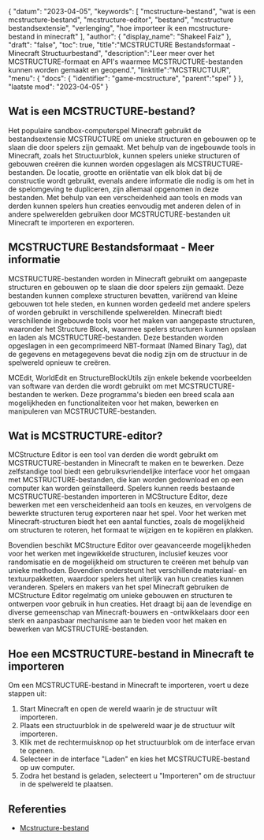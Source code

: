 {
"datum": "2023-04-05",
  "keywords": [
"mcstructure-bestand",
"wat is een mcstructure-bestand",
"mcstructure-editor",
"bestand",
"mcstructure bestandsextensie",
"verlenging",
"hoe importeer ik een mcstructure-bestand in minecraft"
],
  "author": {
"display_name": "Shakeel Faiz"
},
"draft": "false",
"toc": true,
"title":"MCSTRUCTURE Bestandsformaat - Minecraft Structuurbestand",
  "description":"Leer meer over het MCSTRUCTURE-formaat en API's waarmee MCSTRUCTURE-bestanden kunnen worden gemaakt en geopend.",
"linktitle":"MCSTRUCTUUR",
  "menu": {
    "docs": {
      "identifier": "game-mcstructure",
"parent":"spel"
}
},
"laatste mod": "2023-04-05"
}

## Wat is een MCSTRUCTURE-bestand?

Het populaire sandbox-computerspel Minecraft gebruikt de bestandsextensie MCSTRUCTURE om unieke structuren en gebouwen op te slaan die door spelers zijn gemaakt. Met behulp van de ingebouwde tools in Minecraft, zoals het Structuurblok, kunnen spelers unieke structuren of gebouwen creëren die kunnen worden opgeslagen als MCSTRUCTURE-bestanden. De locatie, grootte en oriëntatie van elk blok dat bij de constructie wordt gebruikt, evenals andere informatie die nodig is om het in de spelomgeving te dupliceren, zijn allemaal opgenomen in deze bestanden. Met behulp van een verscheidenheid aan tools en mods van derden kunnen spelers hun creaties eenvoudig met anderen delen of in andere spelwerelden gebruiken door MCSTRUCTURE-bestanden uit Minecraft te importeren en exporteren.

## MCSTRUCTURE Bestandsformaat - Meer informatie

MCSTRUCTURE-bestanden worden in Minecraft gebruikt om aangepaste structuren en gebouwen op te slaan die door spelers zijn gemaakt. Deze bestanden kunnen complexe structuren bevatten, variërend van kleine gebouwen tot hele steden, en kunnen worden gedeeld met andere spelers of worden gebruikt in verschillende spelwerelden. Minecraft biedt verschillende ingebouwde tools voor het maken van aangepaste structuren, waaronder het Structure Block, waarmee spelers structuren kunnen opslaan en laden als MCSTRUCTURE-bestanden. Deze bestanden worden opgeslagen in een gecomprimeerd NBT-formaat (Named Binary Tag), dat de gegevens en metagegevens bevat die nodig zijn om de structuur in de spelwereld opnieuw te creëren.

MCEdit, WorldEdit en StructureBlockUtils zijn enkele bekende voorbeelden van software van derden die wordt gebruikt om met MCSTRUCTURE-bestanden te werken. Deze programma's bieden een breed scala aan mogelijkheden en functionaliteiten voor het maken, bewerken en manipuleren van MCSTRUCTURE-bestanden.

## Wat is MCSTRUCTURE-editor?

MCStructure Editor is een tool van derden die wordt gebruikt om MCSTRUCTURE-bestanden in Minecraft te maken en te bewerken. Deze zelfstandige tool biedt een gebruiksvriendelijke interface voor het omgaan met MCSTRUCTURE-bestanden, die kan worden gedownload en op een computer kan worden geïnstalleerd. Spelers kunnen reeds bestaande MCSTRUCTURE-bestanden importeren in MCStructure Editor, deze bewerken met een verscheidenheid aan tools en keuzes, en vervolgens de bewerkte structuren terug exporteren naar het spel. Voor het werken met Minecraft-structuren biedt het een aantal functies, zoals de mogelijkheid om structuren te roteren, het formaat te wijzigen en te kopiëren en plakken.

Bovendien beschikt MCStructure Editor over geavanceerde mogelijkheden voor het werken met ingewikkelde structuren, inclusief keuzes voor randomisatie en de mogelijkheid om structuren te creëren met behulp van unieke methoden. Bovendien ondersteunt het verschillende materiaal- en textuurpakketten, waardoor spelers het uiterlijk van hun creaties kunnen veranderen. Spelers en makers van het spel Minecraft gebruiken de MCStructure Editor regelmatig om unieke gebouwen en structuren te ontwerpen voor gebruik in hun creaties. Het draagt bij aan de levendige en diverse gemeenschap van Minecraft-bouwers en -ontwikkelaars door een sterk en aanpasbaar mechanisme aan te bieden voor het maken en bewerken van MCSTRUCTURE-bestanden.

## Hoe een MCSTRUCTURE-bestand in Minecraft te importeren

Om een MCSTRUCTURE-bestand in Minecraft te importeren, voert u deze stappen uit:

1. Start Minecraft en open de wereld waarin je de structuur wilt importeren.
2. Plaats een structuurblok in de spelwereld waar je de structuur wilt importeren.
3. Klik met de rechtermuisknop op het structuurblok om de interface ervan te openen.
4. Selecteer in de interface "Laden" en kies het MCSTRUCTURE-bestand op uw computer.
5. Zodra het bestand is geladen, selecteert u "Importeren" om de structuur in de spelwereld te plaatsen.

## Referenties
* [Mcstructure-bestand](https://wiki.bedrock.dev/nbt/mcstructure.html)

